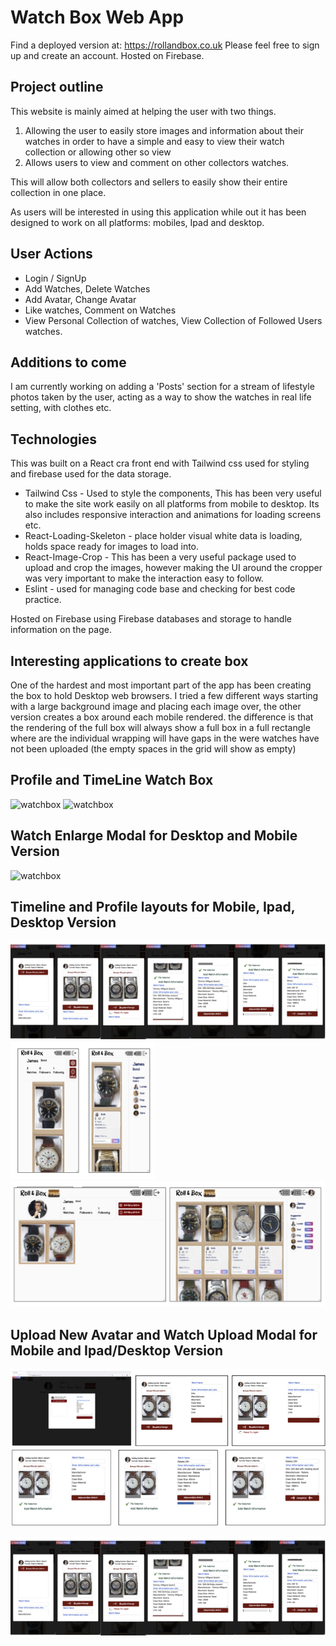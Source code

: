 # Watch Box Web App 
Find a deployed version at: https://rollandbox.co.uk
Please feel free to sign up and create an account.
Hosted on Firebase.

## Project outline
This website is mainly aimed at helping the user with two things.
1. Allowing the user to easily store images and information about their watches in order to have a simple and easy to view their watch collection or allowing other so view
2. Allows users to view and comment on other collectors watches. 

This will allow both collectors and sellers to easily show their entire collection in one place.

As users will be interested in using this application while out it has been designed to work on all platforms: mobiles, Ipad and desktop.

## User Actions
- Login / SignUp 
- Add Watches, Delete Watches
- Add Avatar, Change Avatar
- Like watches, Comment on Watches
- View Personal Collection of watches, View Collection of Followed Users watches.

## Additions to come
I am currently working on adding a 'Posts' section for a stream of lifestyle photos taken by the user, acting as a way to show the watches in real life setting, with clothes etc.


## Technologies
This was built on a React cra front end with Tailwind css used for styling and firebase used for the data storage.

- Tailwind Css - Used to style the components, This has been very useful to make the site work easily on all platforms from mobile to desktop. Its also includes responsive interaction and animations for loading screens etc. 
- React-Loading-Skeleton - place holder visual white data is loading, holds space ready for images to load into.
- React-Image-Crop - This has been a very useful package used to upload and crop the images, however making the UI around the cropper was very important to make the interaction easy to follow.
- Eslint - used for managing code base and checking for best code practice.

Hosted on Firebase using Firebase databases and storage to handle information on the page.

## Interesting applications to create box
One of the hardest and most important part of the app has been creating the box to hold Desktop web browsers.
I tried a few different ways starting with a large background image and placing each image over, the other version creates a box around each mobile rendered. the difference is that the rendering of the full box will always show a full box in a full rectangle where are the individual wrapping will have gaps in the were watches have not been uploaded (the empty spaces in the grid will show as empty)

## Profile and TimeLine Watch Box
![watchbox](src/images/readme/Profile.png)
![watchbox](src/images/readme/Timeline2.png)


## Watch Enlarge Modal for Desktop and Mobile Version
![watchbox](src/images/readme/profile.png)

## Timeline and Profile layouts for Mobile, Ipad, Desktop Version
<!-- ![watchbox](src/images/readme/Avatar_upload.png) -->
![watchbox](src/images/readme/Mobile_watch_upload.png)
![mobileProfile](src/images/readme/Mobile_profile_timeline.png)
![mobileProfile](src/images/readme/Ipad_layout.png)
<!-- ![mobileProfile](src/images/readme/Timeline.png)
![mobileProfile](src/images/readme/timeline_with_followers.png) -->

## Upload New Avatar and Watch Upload Modal for Mobile and Ipad/Desktop Version
![watchbox](src/images/readme/New_watch_upload.png)
<!-- ![watchbox](src/images/readme/Avatar_upload.png) -->
![watchbox](src/images/readme/Mobile_watch_upload.png)




<!-- ![watchbox](src/images/readme/Show_watch_profile.png)
![watchbox](src/images/readme/Timeline_Show_watch.png)
 -->


<!-- ## Upload Avatar Modal
![watchbox](src/images/readme/first_background.png)

![watchbox](src/images/readme/first_background.png)
![watchbox2](src/images/readme/first_background_2.png)


## Empty Profile and Group Collections without Followers
![mobileProfile](src/images/readme/Timeline_empty.png)
![mobileProfile](src/images/readme/Profile_empty.png) -->

<!-- This had its limitations though it me be something that the user can chose between.
- This style will have empty spaces even if the watch is not there. 
- Works well when there is not information.
The second style uses a single a single box .png as shown below which is used as a background image that is repeated around each image which means the box will only be visiable around existant watches. This means the box is infinate and will grow with the collection. It does also mean that there will be spaces that are not showing the box leading to a non complete box visual as shown below.
![watchoutline](src/images/readme/single_box.png)
![watchoutline](src/images/readme/profile_box.png)
![watchoutline](src/images/readme/timeline_box.png) -->
